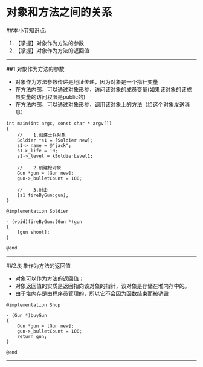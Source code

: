 # 对象和方法之间的关系

##本小节知识点:
1. 【掌握】对象作为方法的参数
2. 【掌握】对象作为方法的返回值

---


##1.对象作为方法的参数
- 对象作为方法参数传递是地址传递，因为对象是一个指针变量
- 在方法内部，可以通过对象形参，访问该对象的成员变量(如果该对象的该成员变量的访问权限是public的)
- 在方法内部，可以通过对象形参，调用该对象上的方法（给这个对象发送消息）


```objc
int main(int argc, const char * argv[])
{
    //    1.创建士兵对象
    Soldier *s1 = [Soldier new];
    s1->_name = @"jack";
    s1->_life = 10;
    s1->_level = kSoldierLevel1;

    //    2.创建枪对象
    Gun *gun = [Gun new];
    gun->_bulletCount = 100;

    //    3.射击
    [s1 fireByGun:gun];
}

@implementation Soldier

- (void)fireByGun:(Gun *)gun
{
    [gun shoot];
}

@end
```
---


##2.对象作为方法的返回值
- 对象可以作为方法的返回值；
- 对象返回值的实质是返回指向该对象的指针，该对象是存储在堆内存中的。
- 由于堆内存是由程序员管理的，所以它不会因为函数结束而被销毁

```objc
@implementation Shop

- (Gun *)buyGun
{
    Gun *gun = [Gun new];
    gun->_bulletCount = 100;
    return gun;
}

@end
```
---
